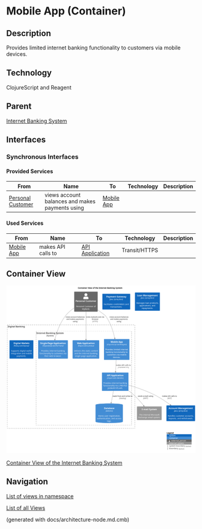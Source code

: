 # Mobile App (Container)
## Description
Provides limited internet banking functionality to customers via mobile devices.

## Technology
ClojureScript and Reagent

## Parent
[Internet Banking System](../../../mybank/digital-banking/internet-banking-system/internet-banking-system.md)

## Interfaces

### Synchronous Interfaces

#### Provided Services

| From | Name | To | Technology | Description |
|---|---|---|---|---|
| [Personal Customer](../../../mybank/personal-customer.md) | views account balances and makes payments using | [Mobile App](../../../mybank/digital-banking/internet-banking-system/mobile-app.md) |  |  |

#### Used Services

| From | Name | To | Technology | Description |
|---|---|---|---|---|
| [Mobile App](../../../mybank/digital-banking/internet-banking-system/mobile-app.md) | makes API calls to | [API Application](../../../mybank/digital-banking/internet-banking-system/api-application.md) | Transit/HTTPS |  |

## Container View
![Container View of the Internet Banking System](../../../mybank/digital-banking/internet-banking-system/container-view.png)

[Container View of the Internet Banking System](../../../mybank/digital-banking/internet-banking-system/container-view.md)


## Navigation
[List of views in namespace](./views-in-namespace.md)

[List of all Views](../../../views.md)

(generated with docs/architecture-node.md.cmb)
